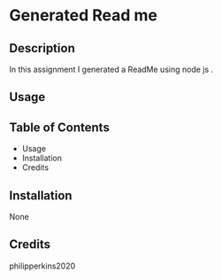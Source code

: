 
# Generated Read me

## Description 

In this assignment I generated a ReadMe using node js .


## Usage





## Table of Contents 

* Usage
* Installation
* Credits


## Installation

None



## Credits

philipperkins2020